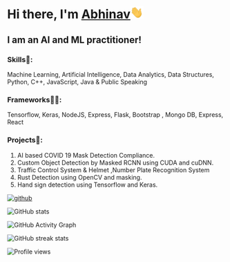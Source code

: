 <h1> Hi there, I'm <a href https://www.linkedin.com/in/abhinavkrsingh774/>Abhinav</a><img src="https://raw.githubusercontent.com/ABSphreak/ABSphreak/master/gifs/Hi.gif" width="30px"></h1>
<h2> I am an AI and ML practitioner!</h2>

### Skills📜:
 Machine Learning, Artificial Intelligence, Data Analytics, Data Structures, Python, C++, JavaScript, Java  & Public Speaking
 
### Frameworks👨‍💻:
Tensorflow, Keras, NodeJS, Express, Flask, Bootstrap , Mongo DB, Express, React

### Projects🤖:
1. AI based COVID 19 Mask Detection Compliance.      
2. Custom Object Detection by Masked RCNN using CUDA and cuDNN.
3. Traffic Control System & Helmet ,Number Plate Recognition System
4. Rust Detection using OpenCV and masking.
5. Hand sign detection using Tensorflow and Keras.



[<img src='https://cdn.jsdelivr.net/npm/simple-icons@3.0.1/icons/github.svg' alt='github' height='40'>](https://github.com/abhi9rocks)  


![GitHub stats](https://github-readme-stats.vercel.app/api?username=abhi9rocks&show_icons=true)  

![GitHub Activity Graph](https://activity-graph.herokuapp.com/graph?username=abhi9rocks)  

![GitHub streak stats](https://github-readme-streak-stats.herokuapp.com/?user=abhi9rocks)  

![Profile views](https://gpvc.arturio.dev/abhi9rocks)  
